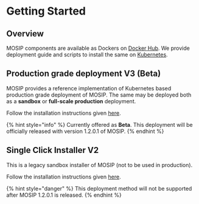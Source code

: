# Getting Started

## Overview

MOSIP components are available as Dockers on [Docker Hub](broken-reference). We provide deployment guide and scripts to install the same on [Kubernetes](https://kubernetes.io).

## Production grade deployment V3 (Beta)

&#x20;MOSIP provides a reference implementation of Kubernetes based production grade deployment of MOSIP. The same may be deployed both as a **sandbox** or **full-scale production** deployment.&#x20;

Follow the installation instructions given [here](https://github.com/mosip/mosip-infra/tree/1.2.0.1/deployment/v3).

{% hint style="info" %}
Currently offered as **Beta**.  This deployment will be officially released with version 1.2.0.1 of MOSIP. &#x20;
{% endhint %}

## Single Click Installer V2

This is a legacy sandbox installer of MOSIP (not to be used in production).

Follow the installation instructions given [here](https://github.com/mosip/mosip-infra/tree/release-1.2.0/deployment/sandbox-v2).

{% hint style="danger" %}
This deployment method will not be supported after MOSIP 1.2.0.1 is released.
{% endhint %}
